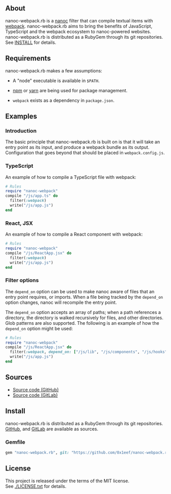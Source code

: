 ## About

nanoc-webpack.rb is a [nanoc](https://github.com/nanoc/nanoc#readme) filter
that can compile textual items with [webpack](https://webpack.js.org/).
nanoc-webpack.rb aims to bring the benefits of JavaScript, TypeScript and
the webpack ecosystem to nanoc-powered websites.  nanoc-webpack.rb is distributed
as a RubyGem through its git repositories. See [INSTALL](#install) for details.

## Requirements

nanoc-webpack.rb makes a few assumptions:

* A "node" executable is available in `$PATH`.

* [npm](https://www.npmjs.com) or [yarn](https://yarnpkg.com/) are being used
  for package management.

* `webpack` exists as a dependency in `package.json`.

## Examples

### Introduction 

The basic principle that nanoc-webpack.rb is built on is that it will take an
entry point as its input, and produce a webpack bundle as its output. Configuration
that goes beyond that should be placed in `webpack.config.js`.

### TypeScript

An example of how to compile a TypeScript file with webpack:

``` ruby
# Rules
require "nanoc-webpack"
compile "/js/app.ts" do
  filter(:webpack)
  write("/js/app.js")
end
```

### React, JSX

An example of how to compile a React component with webpack:

```ruby
# Rules
require "nanoc-webpack"
compile "/js/ReactApp.jsx" do
  filter(:webpack)
  write("/js/app.js")
end
```

### Filter options

The `depend_on` option can be used to make nanoc aware of files that an entry
point requires, or imports. When a file being tracked by the `depend_on` option
changes, nanoc will recompile the entry point.

The `depend_on` option accepts an array of paths; when a path references a directory,
the directory is walked recursively for files, and other directories. Glob patterns
are also supported. The following is an example of how the `depend_on` option might
be used:

```ruby
# Rules
require "nanoc-webpack"
compile "/js/ReactApp.jsx" do
  filter(:webpack, depend_on: ["/js/lib", "/js/components", "/js/hooks"]
  write("/js/app.js")
end
```

## Sources

* [Source code (GitHub)](https://github.com/0x1eef/nanoc-webpack.rb)
* [Source code (GitLab)](https://gitlab.com/0x1eef/nanoc-webpack.rb)

## <a id='install'>Install</a>

nanoc-webpack.rb is distributed as a RubyGem through its git repositories. <br>
[GitHub](https://github.com/0x1eef/nanoc-webpack.rb),
and
[GitLab](https://gitlab.com/0x1eef/nanoc-webpack.rb)
are available as sources.

### Gemfile

```ruby
gem "nanoc-webpack.rb", git: "https://github.com/0x1eef/nanoc-webpack.rb.git", tag: "v0.1.3"
```

## License

This project is released under the terms of the MIT license. <br>
See [./LICENSE.txt](./LICENSE.txt) for details.
